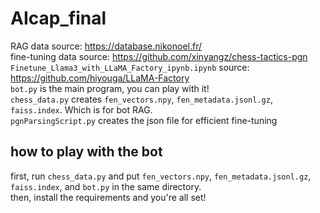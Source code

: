 # AIcap_final  
RAG data source: https://database.nikonoel.fr/  
fine-tuning data source: https://github.com/xinyangz/chess-tactics-pgn  
`Finetune_Llama3_with_LLaMA_Factory_ipynb.ipynb` source: https://github.com/hiyouga/LLaMA-Factory  
`bot.py` is the main program, you can play with it!  
`chess_data.py` creates `fen_vectors.npy`, `fen_metadata.jsonl.gz`, `faiss.index`. Which is for bot RAG.  
`pgnParsingScript.py` creates the json file for efficient fine-tuning
## how to play with the bot
first, run `chess_data.py` and put `fen_vectors.npy`, `fen_metadata.jsonl.gz`, `faiss.index`, and `bot.py` in the same directory.  
then, install the requirements and you're all set!
